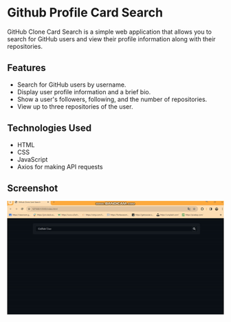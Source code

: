 <h1>Github Profile Card Search </h1>

GitHub Clone Card Search is a simple web application that allows you to search for GitHub
users and view their profile information along with their repositories.

<h2>Features</h2>

- Search for GitHub users by username.
- Display user profile information and a brief bio.
- Show a user's followers, following, and the number of repositories.
- View up to three repositories of the user.

<h2>Technologies Used</h2>

- HTML
- CSS
- JavaScript
- Axios for making API requests

<h2>Screenshot</h2>

![Screenshot](/github%20card.gif)
